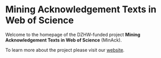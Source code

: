 # Mining Acknowledgement Texts in Web of Science
Welcome to the homepage of the DZHW-funded project **Mining Acknowledgement Texts in Web of Science** (MinAck).

To learn more about the project please visit our [website](https://kalawinka.github.io/minack/).

